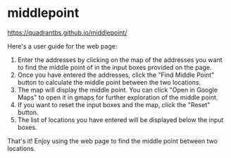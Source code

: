 # middlepoint
https://quadrantbs.github.io/middlepoint/


Here's a user guide for the web page:

1. Enter the addresses by clicking on the map of the addresses you want to find the middle point of in the input boxes provided on the page.
2. Once you have entered the addresses, click the "Find Middle Point" button to calculate the middle point between the two locations.
3. The map will display the middle point. You can click "Open in Google Maps" to open it in gmaps for further exploration of the middle point.
5. If you want to reset the input boxes and the map, click the "Reset" button.
6. The list of locations you have entered will be displayed below the input boxes.

That's it! Enjoy using the web page to find the middle point between two locations.
